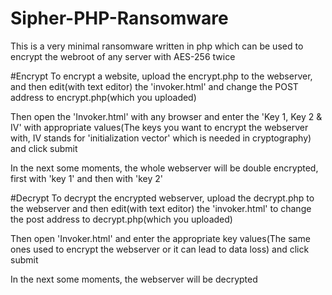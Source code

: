 # Sipher-PHP-Ransomware
This is a very minimal ransomware written in php which can be used to encrypt the webroot of any server with AES-256 twice

#Encrypt
To encrypt a website, upload the encrypt.php to the webserver, and then edit(with text editor) the 'invoker.html' and change the POST address to encrypt.php(which you uploaded)

Then open the 'Invoker.html' with any browser and enter the 'Key 1, Key 2 & IV' with appropriate values(The keys you want to encrypt the webserver with, IV stands for 'initialization vector' which is needed in cryptography) and click submit

In the next some moments, the whole webserver will be double encrypted, first with 'key 1' and then with 'key 2'

#Decrypt
To decrypt the encrypted webserver, upload the decrypt.php to the webserver and then edit(with text editor) the 'invoker.html' to change the post address to decrypt.php(which you uploaded)

Then open 'Invoker.html' and enter the appropriate key values(The same ones used to encrypt the webserver or it can lead to data loss) and click submit

In the next some moments, the webserver will be decrypted
